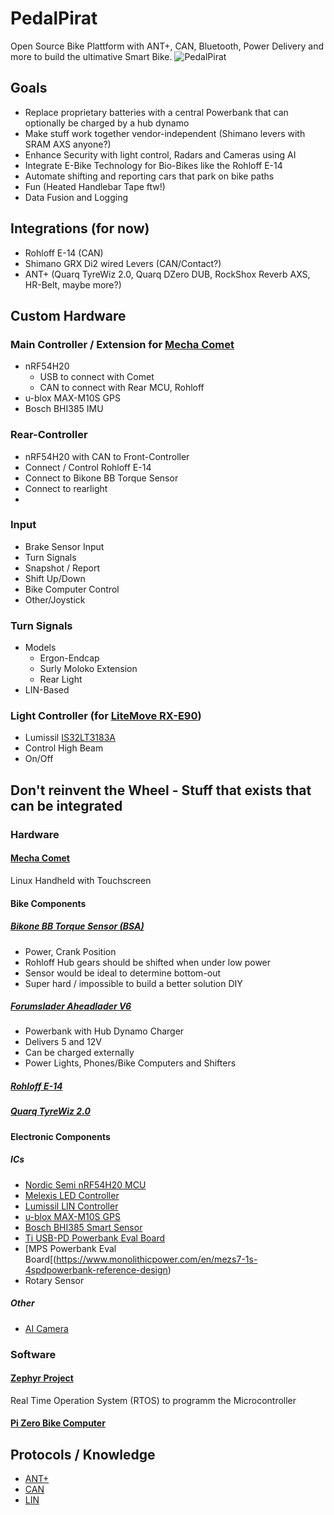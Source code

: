 # PedalPirat
Open Source Bike Plattform with ANT+, CAN, Bluetooth, Power Delivery and more to build the ultimative Smart Bike.
![PedalPirat](PedalPiratController.drawio.png)

## Goals
- Replace proprietary batteries with a central Powerbank that can optionally be charged by a hub dynamo
- Make stuff work together vendor-independent (Shimano levers with SRAM AXS anyone?)
- Enhance Security with light control, Radars and Cameras using AI
- Integrate E-Bike Technology for Bio-Bikes like the Rohloff E-14
- Automate shifting and reporting cars that park on bike paths
- Fun (Heated Handlebar Tape ftw!)
- Data Fusion and Logging

## Integrations (for now)
- Rohloff E-14 (CAN)
- Shimano GRX Di2 wired Levers (CAN/Contact?)
- ANT+ (Quarq TyreWiz 2.0, Quarq DZero DUB, RockShox Reverb AXS, HR-Belt, maybe more?)

## Custom Hardware


### Main Controller / Extension for [Mecha Comet](https://developers.mecha.so/comet/extensions/io-breakout)
- nRF54H20
  - USB to connect with Comet
  - CAN to connect with Rear MCU, Rohloff
- u-blox MAX-M10S GPS
- Bosch BHI385 IMU

### Rear-Controller
- nRF54H20 with CAN to Front-Controller
- Connect / Control Rohloff E-14
- Connect to Bikone BB Torque Sensor
- Connect to rearlight
- 
### Input
- Brake Sensor Input
- Turn Signals
- Snapshot / Report
- Shift Up/Down
- Bike Computer Control
- Other/Joystick
### Turn Signals
- Models
  - Ergon-Endcap
  - Surly Moloko Extension
  - Rear Light
- LIN-Based

### Light Controller (for [LiteMove RX-E90](https://www.lite-move.com/product/rx-e90-high-low-beam/))
- Lumissil [IS32LT3183A](https://www.lumissil.com/applications/automotive/automotive-lighting/interior-lighting/ambient-lighting-&-footwell/is32lt3183a)
- Control High Beam
- On/Off

## Don't reinvent the Wheel - Stuff that exists that can be integrated
### Hardware
#### [Mecha Comet](https://mecha.so/comet)
Linux Handheld with Touchscreen
#### Bike Components
##### [Bikone BB Torque Sensor (BSA)](https://www.bikone.com/bottombracket-torque-sensors/)
  - Power, Crank Position
  - Rohloff Hub gears should be shifted when under low power
  - Sensor would be ideal to determine bottom-out
  - Super hard / impossible to build a better solution DIY
##### [Forumslader Aheadlader V6](https://www.forumslader.de/aheadlader-v6/)
  - Powerbank with Hub Dynamo Charger
  - Delivers 5 and 12V
  - Can be charged externally
  - Power Lights, Phones/Bike Computers and Shifters

##### [Rohloff E-14](https://www.rohloff.de/en/products/speedhub/e-14)

##### [Quarq TyreWiz 2.0](https://www.sram.com/de/service/models/wh-trwz-e1)

#### Electronic Components
##### ICs
- [Nordic Semi nRF54H20 MCU](https://www.nordicsemi.com/Products/nRF54H20)
- [Melexis LED Controller](https://www.melexis.com/en/products/smart-led-driver-ics)
- [Lumissil LIN Controller](https://www.lumissil.com/applications/automotive/automotive-lighting/interior-lighting/is32cs8978)
- [u-blox MAX-M10S GPS](https://www.u-blox.com/en/product/max-m10-series)
- [Bosch BHI385 Smart Sensor](https://www.bosch-sensortec.com/products/smart-sensor-systems/bhi385/)
- [Ti USB-PD Powerbank Eval Board](https://www.ti.com/tool/USB-PD-CHG-EVM-01)
- [MPS Powerbank Eval Board[(https://www.monolithicpower.com/en/mezs7-1s-4spdpowerbank-reference-design)
- Rotary Sensor

##### Other
- [AI Camera](https://www.st.com/content/st_com/en/st-edge-ai-suite/case-studies/smart-rear-view-camera-running-on-batteries.html)

### Software
#### [Zephyr Project](https://github.com/zephyrproject-rtos/zephyr)
Real Time Operation System (RTOS) to programm the Microcontroller
#### [Pi Zero Bike Computer](https://github.com/hishizuka/pizero_bikecomputer)

## Protocols / Knowledge
- [ANT+](http://thisisant.com)
- [CAN](https://www.csselectronics.com/pages/can-bus-simple-intro-tutorial)
- [LIN](https://www.csselectronics.com/pages/lin-bus-protocol-intro-basics)
